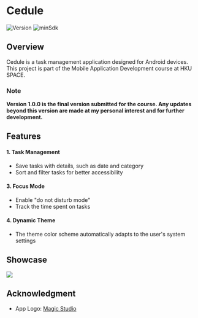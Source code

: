 # Cedule

![Version](https://img.shields.io/badge/version-2.0.0-brightgreen)
![minSdk](https://img.shields.io/badge/minSdk-24-brightgreen)

## Overview
Cedule is a task management application designed for Android devices. This project is part of the Mobile Application Development course at HKU SPACE.

### Note
**Version 1.0.0 is the final version submitted for the course. Any updates beyond this version are made at my personal interest and for further development.**

## Features
#### 1. Task Management
 - Save tasks with details, such as date and category
 - Sort and filter tasks for better accessibility
#### 3. Focus Mode
 - Enable "do not disturb mode"
 - Track the time spent on tasks
#### 4. Dynamic Theme
 - The theme color scheme automatically adapts to the user's system settings

## Showcase

[![](https://img.youtube.com/vi/NkjvLTTk-G4/maxresdefault.jpg)](https://youtube.com/shorts/NkjvLTTk-G4)

## Acknowledgment
- App Logo: [Magic Studio](https://magicstudio.com/)
